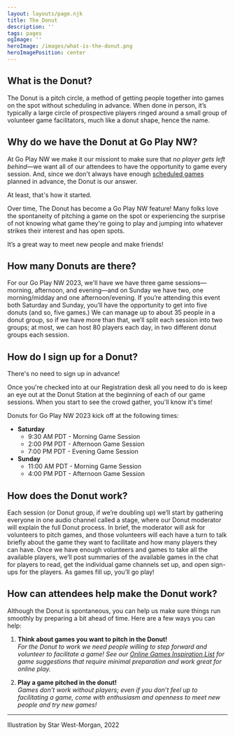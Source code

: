 ```yaml
---
layout: layouts/page.njk
title: The Donut
description: ''
tags: pages
ogImage: ''
heroImage: /images/what-is-the-donut.png
heroImagePosition: center
---
```


## What is the Donut?

The Donut is a pitch circle, a method of getting people together into games on the spot without scheduling in advance. When done in person, it’s typically a large circle of prospective players ringed around a small group of volunteer game facilitators, much like a donut shape, hence the name.

## Why do we have the Donut at Go Play NW?
At Go Play NW we make it our missiont to make sure that _no player gets left behind_—we want all of our attendees to have the opportunity to game every session. And, since we don't always have enough [scheduled games](/events) planned in advance, the Donut is our answer.

At least, that's how it started.

Over time, The Donut has become a Go Play NW feature! Many folks love the spontaneity of pitching a game on the spot or experiencing the surprise of not knowing what game they're going to play and jumping into whatever strikes their interest and has open spots.

It’s a great way to meet new people and make friends!

## How many Donuts are there?
For our Go Play NW 2023, we'll have we have three game sessions—morning, afternoon, and evening—and on Sunday we have two, one morning/midday and one afternoon/evening. If you’re attending this event both Saturday and Sunday, you’ll have the opportunity to get into five donuts (and so, five games.) We can manage up to about 35 people in a donut group, so if we have more than that, we’ll split each session into two groups; at most, we can host 80 players each day, in two different donut groups each session.

## How do I sign up for a Donut?
There's no need to sign up in advance! 

Once you're checked into at our Registration desk all you need to do is keep an eye out at the Donut Station at the beginning of each of our game sessions. When you start to see the crowd gather, you'll know it's time!

Donuts for Go Play NW 2023 kick off at the following times:

* **Saturday**
    * 9:30 AM PDT - Morning Game Session
    * 2:00 PM PDT - Afternoon Game Session
    * 7:00 PM PDT - Evening Game Session
* **Sunday**
    * 11:00 AM PDT - Morning Game Session
    * 4:00 PM PDT - Afternoon Game Session

## How does the Donut work?
Each session (or Donut group, if we’re doubling up) we’ll start by gathering everyone in one audio channel called a stage, where our Donut moderator will explain the full Donut process. In brief, the moderator will ask for volunteers to pitch games, and those volunteers will each have a turn to talk briefly about the game they want to facilitate and how many players they can have. Once we have enough volunteers and games to take all the available players, we’ll post summaries of the available games in the chat for players to read, get the individual game channels set up, and open sign-ups for the players. As games fill up, you’ll go play!

## How can attendees help make the Donut work?
Although the Donut is spontaneous, you can help us make sure things run smoothly by preparing a bit ahead of time. Here are a few ways you can help:

1. **Think about games you want to pitch in the Donut!**\
    _For the Donut to work we need people willing to step forward and volunteer to facilitate a game! See our [Online Games Inspiration List](/online-games-list) for game suggestions that require minimal preparation and work great for online play._

2. **Play a game pitched in the donut!**\
    _Games don’t work without players; even if you don’t feel up to facilitating a game, come with enthusiasm and openness to meet new people and try new games!_

---
Illustration by Star West-Morgan, 2022
